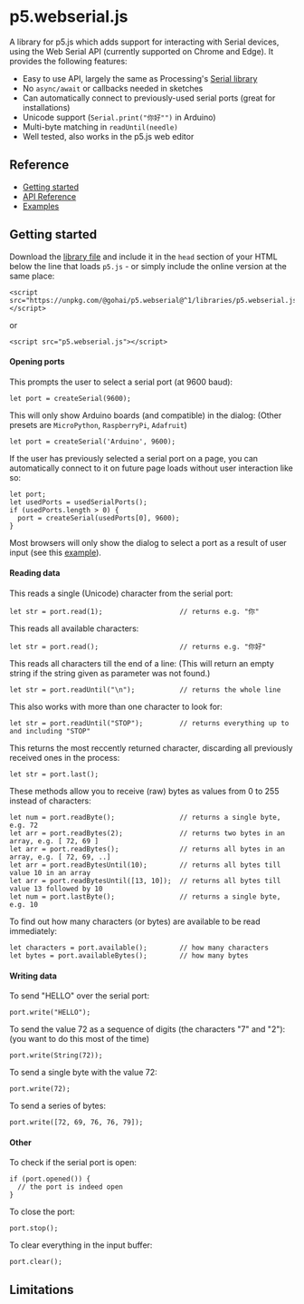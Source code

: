 # p5.webserial.js

A library for p5.js which adds support for interacting with Serial devices, using the Web Serial API (currently supported on Chrome and Edge). It provides the following features:

* Easy to use API, largely the same as Processing's [Serial library](https://processing.org/reference/libraries/serial/index.html)
* No `async/await` or callbacks needed in sketches
* Can automatically connect to previously-used serial ports (great for installations)
* Unicode support (`Serial.print("你好"")` in Arduino)
* Multi-byte matching in `readUntil(needle)`
* Well tested, also works in the p5.js web editor

## Reference

- [Getting started](#getting-started)
- [API Reference]()
- [Examples](examples/)

## Getting started

Download the [library file](https://github.com/gohai/p5.webserial/blob/main/libraries/p5.webserial.js) and include it in the `head` section of your HTML below the line that loads `p5.js` - or simply include the online version at the same place:

```
<script src="https://unpkg.com/@gohai/p5.webserial@^1/libraries/p5.webserial.js"></script>
```
or
```
<script src="p5.webserial.js"></script>
```

#### Opening ports

This prompts the user to select a serial port (at 9600 baud):

```
let port = createSerial(9600);
```

This will only show Arduino boards (and compatible) in the dialog: (Other presets are `MicroPython`, `RaspberryPi`, `Adafruit`)

```
let port = createSerial('Arduino', 9600);
```

If the user has previously selected a serial port on a page, you can automatically connect to it on future page loads without user interaction like so:

```
let port;
let usedPorts = usedSerialPorts();
if (usedPorts.length > 0) {
  port = createSerial(usedPorts[0], 9600);
}
```

Most browsers will only show the dialog to select a port as a result of user input (see this [example](examples/basic/basic_p5js/sketch.js)).

#### Reading data

This reads a single (Unicode) character from the serial port:

```
let str = port.read(1);                   // returns e.g. "你"
```

This reads all available characters:

```
let str = port.read();                    // returns e.g. "你好"
```

This reads all characters till the end of a line: (This will return an empty string if the string given as parameter was not found.)

```
let str = port.readUntil("\n");           // returns the whole line
```

This also works with more than one character to look for:

```
let str = port.readUntil("STOP");         // returns everything up to and including "STOP"
```

This returns the most reccently returned character, discarding all previously received ones in the process:

```
let str = port.last();
```

These methods allow you to receive (raw) bytes as values from 0 to 255 instead of characters:

```
let num = port.readByte();                // returns a single byte, e.g. 72
let arr = port.readBytes(2);              // returns two bytes in an array, e.g. [ 72, 69 ]
let arr = port.readBytes();               // returns all bytes in an array, e.g. [ 72, 69, ..]
let arr = port.readBytesUntil(10);        // returns all bytes till value 10 in an array
let arr = port.readBytesUntil([13, 10]);  // returns all bytes till value 13 followed by 10
let num = port.lastByte();                // returns a single byte, e.g. 10
```

To find out how many characters (or bytes) are available to be read immediately:

```
let characters = port.available();        // how many characters
let bytes = port.availableBytes();        // how many bytes
```

#### Writing data

To send "HELLO" over the serial port:

```
port.write("HELLO");
```

To send the value 72 as a sequence of digits (the characters "7" and "2"): (you want to do this most of the time)

```
port.write(String(72));
```

To send a single byte with the value 72:

```
port.write(72);
```

To send a series of bytes:

```
port.write([72, 69, 76, 76, 79]);
```

#### Other

To check if the serial port is open:

```
if (port.opened()) {
  // the port is indeed open
}
```

To close the port:

```
port.stop();
```

To clear everything in the input buffer:

```
port.clear();
```

## Limitations
